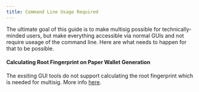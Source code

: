 ```yaml
---
title: Command Line Usage Required
---
```


The ultimate goal of this guide is to make multisig possible for technically-minded users, but make everything accessible via normal GUIs and not require useage of the command line.
Here are what needs to happen for that to be possible.

#### Calculating Root Fingerprint on Paper Wallet Generation
The exsiting GUI tools do not support calculating the root fingerprint which is needed for multisig.
More info [here](../setup-wallets/paper).
